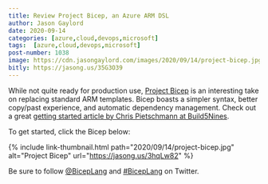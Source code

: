 ```yaml
---
title: Review Project Bicep, an Azure ARM DSL
author: Jason Gaylord
date: 2020-09-14
categories: [azure,cloud,devops,microsoft]
tags:  [azure,cloud,devops,microsoft]
post-number: 1038
image: https://cdn.jasongaylord.com/images/2020/09/14/project-bicep.jpg
bitly: https://jasong.us/35G3O39
---
```


While not quite ready for production use, [Project Bicep](https://jasong.us/3hqLw82) is an interesting take on replacing standard ARM templates. Bicep boasts a simpler syntax, better copy/past experience, and automatic dependency management. Check out a great [getting started article by Chris Pietschmann at Build5Nines](https://jasong.us/2RhECYb).

To get started, click the Bicep below:

{% include link-thumbnail.html path="2020/09/14/project-bicep.jpg" alt="Project Bicep" url="https://jasong.us/3hqLw82" %}

Be sure to follow [@BicepLang](https://jasong.us/3imE8Mr) and [#BicepLang](https://jasong.us/3hrx0Nb) on Twitter.